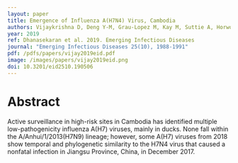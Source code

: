 ```yaml
---
layout: paper
title: Emergence of Influenza A(H7N4) Virus, Cambodia
authors: Vijaykrishna D, Deng Y-M, Grau-Lopez M, Kay M, Suttie A, Horwood PF, Kalpravidh W, Claes F, Osbjer K, Dussart P, Barr IG, Karlsson EA
year: 2019
ref: Dhanasekaran et al. 2019. Emerging Infectious Diseases
journal: "Emerging Infectious Diseases 25(10), 1988-1991"
pdf: /pdfs/papers/vijay2019eid.pdf
image: /images/papers/vijay2019eid.png
doi: 10.3201/eid2510.190506
---
```


# Abstract

Active surveillance in high-risk sites in Cambodia has identified multiple low-pathogenicity influenza A(H7) viruses, mainly in ducks. None fall within the A/Anhui/1/2013(H7N9) lineage; however, some A(H7) viruses from 2018 show temporal and phylogenetic similarity to the H7N4 virus that caused a nonfatal infection in Jiangsu Province, China, in December 2017.
